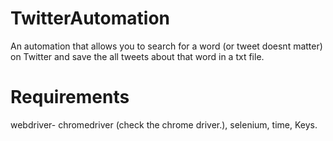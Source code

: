 # TwitterAutomation
An automation that allows you to search for a word (or tweet doesnt matter) on Twitter and save the all tweets about that word in a txt file.
# Requirements
webdriver- chromedriver (check the chrome driver.),
selenium,
time,
Keys.
